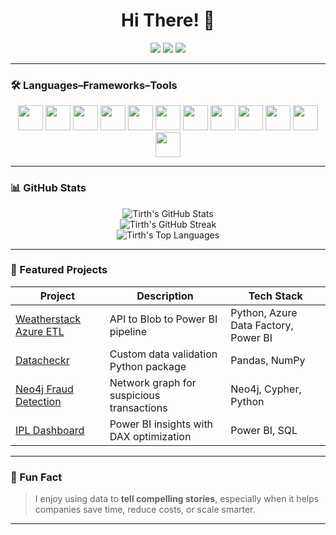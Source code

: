 <h1 align="center">Hi There! 👋</h1>

<p align="center">
  <a href="mailto:tirthbhatt9@gmail.com"><img src="https://img.shields.io/badge/Gmail-D14836?style=for-the-badge&logo=gmail&logoColor=white"/></a>
  <a href="https://www.linkedin.com/in/tirthmagnus/"><img src="https://img.shields.io/badge/LinkedIn-blue?style=for-the-badge&logo=linkedin&logoColor=white"/></a>
  <a href="https://yourportfolio.com"><img src="https://img.shields.io/badge/Portfolio-FF5722?style=for-the-badge&logo=portfolio&logoColor=white"/></a>
</p>

---

### 🛠️ Languages–Frameworks–Tools

<p align="center">
  <img src="https://cdn.jsdelivr.net/gh/devicons/devicon/icons/python/python-original.svg" width="40" />
  <img src="https://cdn.jsdelivr.net/gh/devicons/devicon/icons/sqlite/sqlite-original.svg" width="40" />
  <img src="https://cdn.jsdelivr.net/gh/devicons/devicon/icons/azure/azure-original.svg" width="40" />
  <img src="https://cdn.jsdelivr.net/gh/devicons/devicon/icons/git/git-original.svg" width="40" />
  <img src="https://cdn.jsdelivr.net/gh/devicons/devicon/icons/github/github-original.svg" width="40" />
  <img src="https://cdn.jsdelivr.net/gh/devicons/devicon/icons/vscode/vscode-original.svg" width="40" />
  <img src="https://cdn.jsdelivr.net/gh/devicons/devicon/icons/pandas/pandas-original.svg" width="40" />
  <img src="https://cdn.jsdelivr.net/gh/devicons/devicon/icons/docker/docker-original.svg" width="40" />
  <img src="https://cdn.jsdelivr.net/gh/devicons/devicon/icons/javascript/javascript-original.svg" width="40" />
  <img src="https://cdn.jsdelivr.net/gh/devicons/devicon/icons/nodejs/nodejs-original.svg" width="40" />
  <img src="https://cdn.jsdelivr.net/gh/devicons/devicon/icons/mongodb/mongodb-original.svg" width="40" />
  <img src="https://cdn.jsdelivr.net/gh/devicons/devicon/icons/mysql/mysql-original.svg" width="40" />
</p>

---

### 📊 GitHub Stats

<p align="center">
  <img src="https://github-readme-stats.vercel.app/api?username=tirthmagnus&show_icons=true&theme=github_dark&hide_border=true&border_radius=8&count_private=true" alt="Tirth's GitHub Stats"/>
  <br>
  <img src="https://github-readme-streak-stats.herokuapp.com/?user=tirthmagnus&theme=github-dark&hide_border=true&border_radius=8" alt="Tirth's GitHub Streak"/>
  <br>
  <img src="https://github-readme-stats.vercel.app/api/top-langs/?username=tirthmagnus&layout=compact&theme=github_dark&hide_border=true&border_radius=8" alt="Tirth's Top Languages"/>
</p>

---

### 📂 Featured Projects

| Project | Description | Tech Stack |
|--------|-------------|------------|
| [Weatherstack Azure ETL](https://github.com/tirthmagnus/weatherstack-azure-etl) | API to Blob to Power BI pipeline | Python, Azure Data Factory, Power BI |
| [Datacheckr](https://github.com/tirthmagnus/datacheckr) | Custom data validation Python package | Pandas, NumPy |
| [Neo4j Fraud Detection](https://github.com/tirthmagnus/neo4j-fraud-detection) | Network graph for suspicious transactions | Neo4j, Cypher, Python |
| [IPL Dashboard](https://github.com/tirthmagnus/ipl-powerbi-dashboard) | Power BI insights with DAX optimization | Power BI, SQL |

---

### 🧠 Fun Fact

> I enjoy using data to **tell compelling stories**, especially when it helps companies save time, reduce costs, or scale smarter.

---

